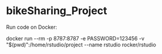 # bikeSharing_Project


Run code on Docker:

docker run --rm -p 8787:8787 -e PASSWORD=123456 -v "$(pwd)":/home/rstudio/project --name rstudio  rocker/rstudio

